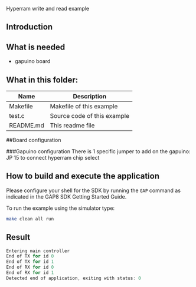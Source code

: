  Hyperram write and read example

## Introduction

## What is needed
- gapuino board

## What in this folder:

| Name          |         Description                                              |
|---------------|------------------------------------------------------------------|
|Makefile       |  Makefile of this example                                        |
|test.c         |  Source code of this example                                     |
|README.md      |  This readme file                                                |

##Board configuration

###Gapuino configuration
There is 1 specific jumper to add on the gapuino:
JP 15 to connect hyperram chip select

## How to build and execute the application

Please configure your shell for the SDK by running the `GAP` command as indicated in the GAP8 SDK Getting Started Guide.

To run the example using the simulator type:

~~~~~sh
make clean all run
~~~~~

## Result

~~~~~c
Entering main controller
End of TX for id 0
End of TX for id 1
End of RX for id 0
End of RX for id 1
Detected end of application, exiting with status: 0
~~~~~

